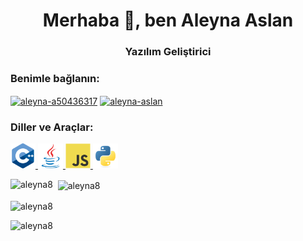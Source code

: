 <h1 align="center">Merhaba 👋, ben Aleyna Aslan</h1>
<h3 align="center">Yazılım Geliştirici</h3>

<h3 align="left">Benimle bağlanın:</h3>
<p align="left">
<a href="https://www.linkedin.com/in/aleyna-aslan-a50436317?utm_source=share&utm_campaign=share_via&utm_content=profile&utm_medium=ios_app" target="blank"><img align="center" src="https://raw.githubusercontent.com/rahuldkjain/github-profile-readme-generator/master/src/images/icons/Social/linked-in-alt.svg" alt="aleyna-a50436317" height="30" width="40" /></a>
<a href="https://www.hackerrank.com/aleyna-aslan" target="blank"><img align="center" src="https://raw.githubusercontent.com/rahuldkjain/github-profile-readme-generator/master/src/images/icons/Social/hackerrank.svg" alt="aleyna-aslan" height="30" width="40" /></a>
</p>

<h3 align="left">Diller ve Araçlar:</h3><p align="left"> 
<a href="https://www.w3schools.com/cpp/" target="_blank" rel="noreferrer"> <img src="https://raw.githubusercontent.com/devicons/devicon/master/icons/cplusplus/cplusplus-original.svg" alt="cplusplus" width="40" height="40"/> </a> <a href="https://www.java.com" target="_blank" rel="noreferrer"> <img src="https://raw.githubusercontent.com/devicons/devicon/master/icons/java/java-original.svg" alt="java" width="40" height="40"/> </a> <a href="https://developer.mozilla.org/en-US/docs/Web/JavaScript" target="_blank" rel="noreferrer"> <img src="https://raw.githubusercontent.com/devicons/devicon/master/icons/javascript/javascript-original.svg" alt="javascript" width="40" height="40"/> </a> <a href="https://www.python.org" target="_blank" rel="noreferrer"> <img src="https://raw.githubusercontent.com/devicons/devicon/master/icons/python/python-original.svg" alt="python" width="40" height="40"/> </a> </p>

<p><img align="left" src="https://github-readme-stats.vercel.app/api/top-langs?username=aleyna8&show_icons=true&locale=en&layout=compact" alt="aleyna8" /></p>

<p>&nbsp; <img align="center" src="https://github-readme-stats.vercel.app/api?username=aleyna8&show_icons=true&locale=en" alt="aleyna8" /></p>

<p><img align="center" src="https://github-readme-streak-stats.herokuapp.com/?user=aleyna8&" alt="aleyna8" /></p>
<p align="left"> <img src="https://komarev.com/ghpvc/?username=aleyna8&label=Profile%20views&color=0e75b6&style=flat" alt="aleyna8" /> </p>
